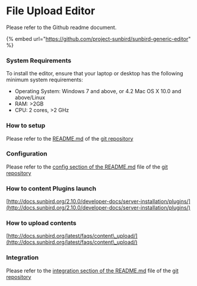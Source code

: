 # File Upload Editor

Please refer to the Github readme document.

{% embed url="https://github.com/project-sunbird/sunbird-generic-editor" %}

### System Requirements <a href="#system-requirements" id="system-requirements"></a>

To install the editor, ensure that your laptop or desktop has the following minimum system requirements:

* Operating System: Windows 7 and above, or 4.2 Mac OS X 10.0 and above/Linux
* RAM: >2GB
* CPU: 2 cores, >2 GHz

### How to setup

Please refer to the [README.md](https://github.com/project-sunbird/sunbird-generic-editor#readme) of the [git repository](https://github.com/project-sunbird/sunbird-generic-editor)

### Configuration

Please refer to the [config section of the README.md](https://github.com/gouravmore/sunbird-generic-editor/tree/release-4.8.0#configuration) file of the [git repository](https://github.com/project-sunbird/sunbird-generic-editor)

### How to content Plugins launch

[http://docs.sunbird.org/2.10.0/developer-docs/server-installation/plugins/](http://docs.sunbird.org/2.10.0/developer-docs/server-installation/plugins/)

### How to upload contents

[http://docs.sunbird.org/latest/faqs/content\_upload/](http://docs.sunbird.org/latest/faqs/content\_upload/)

### Integration

Please refer to the [integration section of the README.md](https://github.com/gouravmore/sunbird-generic-editor/blob/release-4.8.0/README.md#integration) file of the [git repository](https://github.com/project-sunbird/sunbird-generic-editor)
